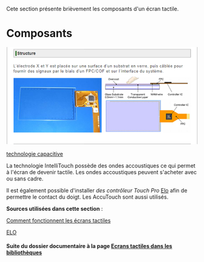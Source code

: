 
Cete section présente brièvement les composants d'un écran tactile. 

# Composants

![touch](imagesecrans/composants/touchpanel.PNG) 

[technologie capacitive](https://tpeacg.files.wordpress.com/2012/02/capture-d_c3a9cran-2012-02-20-c3a0-16-20-26.png)


La technologie IntelliTouch possède des ondes accoustiques ce qui permet à l'écran de devenir tactile. Les ondes accoustiques peuvent s'acheter avec ou sans cadre. 

Il est également possible d'installer *des contrôleur Touch Pro* [Elo](http://www.elotouch.fr/composants-tactiles.html) afin de permettre le contact du doigt.  Les AccuTouch sont aussi utilisés.





**Sources utilisées dans cette section** :

[Comment fonctionnent les écrans tactiles](https://couleur-science.eu/?d=4e0bec--comment-fonctionne-un-ecran-tactile)

[ELO](http://www.elotouch.fr/composants-tactiles.html)



#### Suite du dossier documentaire à la page [Ecrans tactiles dans les bibliothèques](ecranstactilesbibliotheques.md) 
